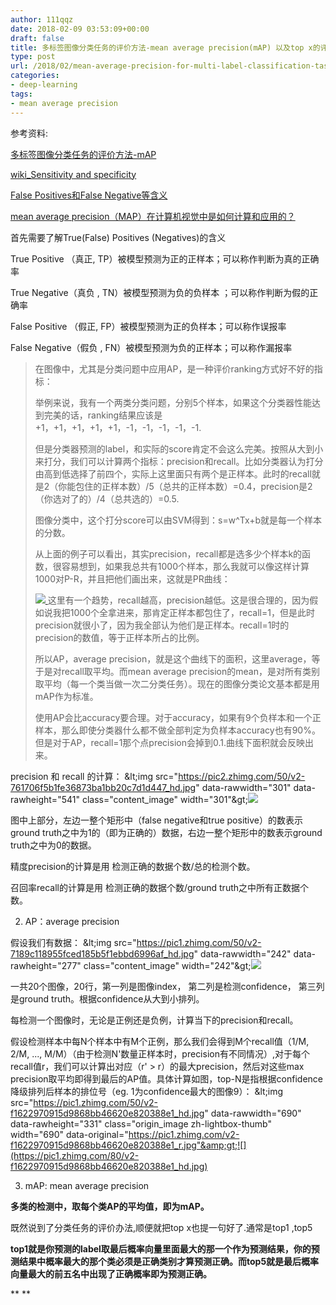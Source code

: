 ```yaml
---
author: 111qqz
date: 2018-02-09 03:53:09+00:00
draft: false
title: 多标签图像分类任务的评价方法-mean average precision(mAP) 以及top x的评价方法
type: post
url: /2018/02/mean-average-precision-for-multi-label-classification-task/
categories:
- deep-learning
tags:
- mean average precision
---
```


参考资料:

[多标签图像分类任务的评价方法-mAP](http://blog.sina.com.cn/s/blog_9db078090102whzw.html)

[wiki_Sensitivity and specificity](https://en.wikipedia.org/wiki/Sensitivity_and_specificity)

[False Positives和False Negative等含义](http://blog.sciencenet.cn/blog-605185-617068.html)

[mean average precision（MAP）在计算机视觉中是如何计算和应用的？](https://www.zhihu.com/question/41540197/answer/91698989)

首先需要了解True(False) Positives (Negatives)的含义

True Positive （真正, TP）被模型预测为正的正样本；可以称作判断为真的正确率

True Negative（真负 , TN）被模型预测为负的负样本 ；可以称作判断为假的正确率

False Positive （假正, FP）被模型预测为正的负样本；可以称作误报率

False Negative（假负 , FN）被模型预测为负的正样本；可以称作漏报率





<blockquote>

> 
> 

在图像中，尤其是分类问题中应用AP，是一种评价ranking方式好不好的指标：

举例来说，我有一个两类分类问题，分别5个样本，如果这个分类器性能达到完美的话，ranking结果应该是+1，+1，+1，+1，+1，-1，-1，-1，-1，-1.

但是分类器预测的label，和实际的score肯定不会这么完美。按照从大到小来打分，我们可以计算两个指标：precision和recall。比如分类器认为打分由高到低选择了前四个，实际上这里面只有两个是正样本。此时的recall就是2（你能包住的正样本数）/5（总共的正样本数）=0.4，precision是2（你选对了的）/4（总共选的）=0.5.

图像分类中，这个打分score可以由SVM得到：s=w^Tx+b就是每一个样本的分数。

从上面的例子可以看出，其实precision，recall都是选多少个样本k的函数，很容易想到，如果我总共有1000个样本，那么我就可以像这样计算1000对P-R，并且把他们画出来，这就是PR曲线：

[![](https://111qqz.com/wordpress/wp-content/uploads/2018/02/1.png)
](https://111qqz.com/wordpress/wp-content/uploads/2018/02/1.png)
这里有一个趋势，recall越高，precision越低。这是很合理的，因为假如说我把1000个全拿进来，那肯定正样本都包住了，recall=1，但是此时precision就很小了，因为我全部认为他们是正样本。recall=1时的precision的数值，等于正样本所占的比例。

所以AP，average precision，就是这个曲线下的面积，这里average，等于是对recall取平均。而mean average precision的mean，是对所有类别取平均（每一个类当做一次二分类任务）。现在的图像分类论文基本都是用mAP作为标准。

使用AP会比accuracy要合理。对于accuracy，如果有9个负样本和一个正样本，那么即使分类器什么都不做全部判定为负样本accuracy也有90%。但是对于AP，recall=1那个点precision会掉到0.1.曲线下面积就会反映出来。


> 
> </blockquote>












precision 和 recall 的计算：
&amp;lt;img src="https://pic2.zhimg.com/50/v2-761706f5b1fe36873ba1bb20c7d1d447_hd.jpg" data-rawwidth="301" data-rawheight="541" class="content_image" width="301"&amp;gt;![](https://pic2.zhimg.com/80/v2-761706f5b1fe36873ba1bb20c7d1d447_hd.jpg)

图中上部分，左边一整个矩形中（false negative和true positive）的数表示ground truth之中为1的（即为正确的）数据，右边一整个矩形中的数表示ground truth之中为0的数据。

精度precision的计算是用 检测正确的数据个数/总的检测个数。

召回率recall的计算是用 检测正确的数据个数/ground truth之中所有正数据个数。

2. AP：average precision

假设我们有数据：
&amp;lt;img src="https://pic1.zhimg.com/50/v2-7189c118955fced185b5f1ebbd6996af_hd.jpg" data-rawwidth="242" data-rawheight="277" class="content_image" width="242"&amp;gt;![](https://pic1.zhimg.com/80/v2-7189c118955fced185b5f1ebbd6996af_hd.jpg)

一共20个图像，20行，第一列是图像index， 第二列是检测confidence， 第三列是ground truth。根据confidence从大到小排列。

每检测一个图像时，无论是正例还是负例，计算当下的precision和recall。

假设检测样本中每N个样本中有M个正例，那么我们会得到M个recall值（1/M, 2/M, ..., M/M）（由于检测N'数量正样本时，precision有不同情况）,对于每个recall值r，我们可以计算出对应（r' > r）的最大precision，然后对这些max precision取平均即得到最后的AP值。具体计算如图，top-N是指根据confidence降级排列后样本的排位号（eg. 1为confidence最大的图像9）：
&amp;lt;img src="https://pic1.zhimg.com/50/v2-f1622970915d9868bb46620e820388e1_hd.jpg" data-rawwidth="690" data-rawheight="331" class="origin_image zh-lightbox-thumb" width="690" data-original="https://pic1.zhimg.com/v2-f1622970915d9868bb46620e820388e1_r.jpg"&amp;gt;![](https://pic1.zhimg.com/80/v2-f1622970915d9868bb46620e820388e1_hd.jpg)

3. mAP: mean average precision

**多类的检测中，取每个类AP的平均值，即为mAP。**














既然说到了分类任务的评价办法,顺便就把top x也提一句好了.通常是top1 ,top5





**top1就是你预测的label取最后概率向量里面最大的那一个作为预测结果，你的预测结果中概率最大的那个类必须是正确类别才算预测正确。而top5就是最后概率向量最大的前五名中出现了正确概率即为预测正确。**







** **







